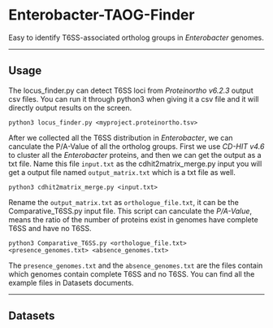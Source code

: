 # Enterobacter-TAOG-Finder  
Easy to identify T6SS-associated ortholog groups in *Enterobacter* genomes.

***

## Usage
The locus_finder.py can detect T6SS loci from *Proteinortho v6.2.3* output csv files. You can run it through python3 when giving it a csv file and it will directly output results on the screen.

```shell
python3 locus_finder.py <myproject.proteinortho.tsv>
```
After we collected all the T6SS distribution in *Enterobacter*, we can canculate the P/A-Value of all the ortholog groups. First we use *CD-HIT v4.6* to cluster all the *Enterobacter* proteins, and then we can get the output as a txt file. Name this file `input.txt` as the cdhit2matrix_merge.py input you will get a output file named `output_matrix.txt` which is a txt file as well.

```shell
python3 cdhit2matrix_merge.py <input.txt>
```
Rename the `output_matrix.txt` as `orthologue_file.txt`, it can be the Comparative_T6SS.py input file. This script can canculate the *P/A-Value*, means the ratio of the number of proteins exist in genomes have complete T6SS and have no T6SS.

```shell
python3 Comparative_T6SS.py <orthologue_file.txt> <presence_genomes.txt> <absence_genomes.txt>
```
The `presence_genomes.txt` and the `absence_genomes.txt` are the files contain which genomes contain complete T6SS and no T6SS.
You can find all the example files in Datasets documents.

***

## Datasets
